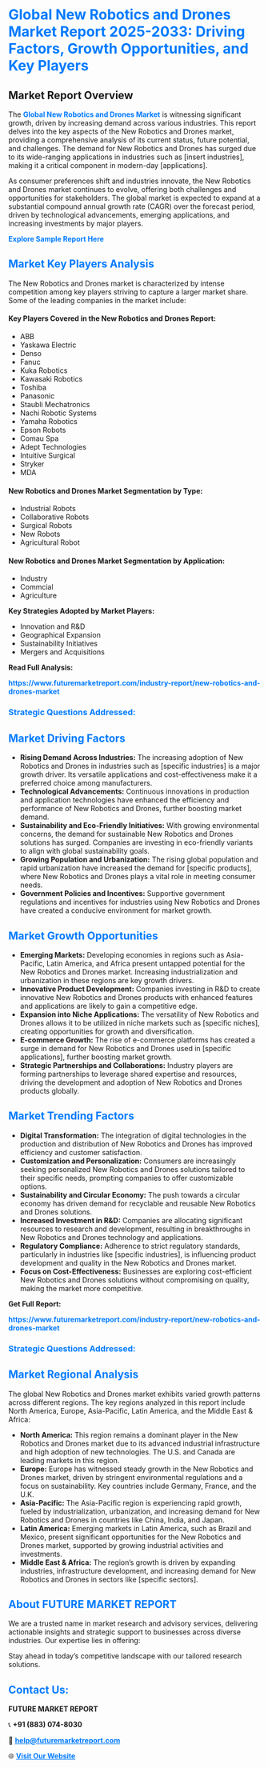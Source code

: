 <h1 style="color: #007BFF;">Global New Robotics and Drones Market Report 2025-2033: Driving Factors, Growth Opportunities, and Key Players</h1>

<section id="overview">
<h2>Market Report Overview</h2>
<p>The <a href="https://www.futuremarketreport.com/industry-report/new-robotics-and-drones-market" style="color: #007BFF; text-decoration: none;"><strong>Global New Robotics and Drones Market</strong></a> is witnessing significant growth, driven by increasing demand across various industries. This report delves into the key aspects of the New Robotics and Drones market, providing a comprehensive analysis of its current status, future potential, and challenges. The demand for New Robotics and Drones has surged due to its wide-ranging applications in industries such as [insert industries], making it a critical component in modern-day [applications].</p>
<p>As consumer preferences shift and industries innovate, the New Robotics and Drones market continues to evolve, offering both challenges and opportunities for stakeholders. The global market is expected to expand at a substantial compound annual growth rate (CAGR) over the forecast period, driven by technological advancements, emerging applications, and increasing investments by major players.</p>
</section>

<section id="overview">
<p><a href="https://www.futuremarketreport.com/request-sample/reportId=29184" style="color: #007BFF; text-decoration: none;"><strong>Explore Sample Report Here</strong></a></p>
</section>

<section id="key-players">
<h2 style="color: #007BFF;">Market Key Players Analysis</h2>
<p>The New Robotics and Drones market is characterized by intense competition among key players striving to capture a larger market share. Some of the leading companies in the market include:</p>
<h4>Key Players Covered in the New Robotics and Drones Report:</h4>
<ul><li>ABB</li><li>Yaskawa Electric</li><li>Denso</li><li>Fanuc</li><li>Kuka Robotics</li><li>Kawasaki Robotics</li><li>Toshiba</li><li>Panasonic</li><li>Staubli Mechatronics</li><li>Nachi Robotic Systems</li><li>Yamaha Robotics</li><li>Epson Robots</li><li>Comau Spa</li><li>Adept Technologies</li><li>Intuitive Surgical</li><li>Stryker</li><li>MDA</li></ul>
<h4>New Robotics and Drones Market Segmentation by Type:</h4>
<ul><li>Industrial Robots</li><li>Collaborative Robots</li><li>Surgical Robots</li><li>New Robots</li><li>Agricultural Robot</li></ul>

<h4>New Robotics and Drones Market Segmentation by Application:</h4>
<ul><li>Industry</li><li>Commcial</li><li>Agriculture</li></ul>
<p><strong>Key Strategies Adopted by Market Players:</strong></p>
<ul>
<li>Innovation and R&D</li>
<li>Geographical Expansion</li>
<li>Sustainability Initiatives</li>
<li>Mergers and Acquisitions</li>
</ul>
</section>

<section>
<p><strong>Read Full Analysis: </strong></p><a href="https://www.futuremarketreport.com/industry-report/new-robotics-and-drones-market" style="color: #007BFF; text-decoration: none;"><strong>https://www.futuremarketreport.com/industry-report/new-robotics-and-drones-market</strong></a>
<h3 style="color: #007BFF;">Strategic Questions Addressed:</h3>
</section>

<section id="driving-factors">
<h2 style="color: #007BFF;">Market Driving Factors</h2>
<ul>
<li><strong>Rising Demand Across Industries:</strong> The increasing adoption of New Robotics and Drones in industries such as [specific industries] is a major growth driver. Its versatile applications and cost-effectiveness make it a preferred choice among manufacturers.</li>
<li><strong>Technological Advancements:</strong> Continuous innovations in production and application technologies have enhanced the efficiency and performance of New Robotics and Drones, further boosting market demand.</li>
<li><strong>Sustainability and Eco-Friendly Initiatives:</strong> With growing environmental concerns, the demand for sustainable New Robotics and Drones solutions has surged. Companies are investing in eco-friendly variants to align with global sustainability goals.</li>
<li><strong>Growing Population and Urbanization:</strong> The rising global population and rapid urbanization have increased the demand for [specific products], where New Robotics and Drones plays a vital role in meeting consumer needs.</li>
<li><strong>Government Policies and Incentives:</strong> Supportive government regulations and incentives for industries using New Robotics and Drones have created a conducive environment for market growth.</li>
</ul>
</section>

<section id="growth-opportunities">
<h2 style="color: #007BFF;">Market Growth Opportunities</h2>
<ul>
<li><strong>Emerging Markets:</strong> Developing economies in regions such as Asia-Pacific, Latin America, and Africa present untapped potential for the New Robotics and Drones market. Increasing industrialization and urbanization in these regions are key growth drivers.</li>
<li><strong>Innovative Product Development:</strong> Companies investing in R&D to create innovative New Robotics and Drones products with enhanced features and applications are likely to gain a competitive edge.</li>
<li><strong>Expansion into Niche Applications:</strong> The versatility of New Robotics and Drones allows it to be utilized in niche markets such as [specific niches], creating opportunities for growth and diversification.</li>
<li><strong>E-commerce Growth:</strong> The rise of e-commerce platforms has created a surge in demand for New Robotics and Drones used in [specific applications], further boosting market growth.</li>
<li><strong>Strategic Partnerships and Collaborations:</strong> Industry players are forming partnerships to leverage shared expertise and resources, driving the development and adoption of New Robotics and Drones products globally.</li>
</ul>
</section>

<section id="trending-factors">
<h2 style="color: #007BFF;">Market Trending Factors</h2>
<ul>
<li><strong>Digital Transformation:</strong> The integration of digital technologies in the production and distribution of New Robotics and Drones has improved efficiency and customer satisfaction.</li>
<li><strong>Customization and Personalization:</strong> Consumers are increasingly seeking personalized New Robotics and Drones solutions tailored to their specific needs, prompting companies to offer customizable options.</li>
<li><strong>Sustainability and Circular Economy:</strong> The push towards a circular economy has driven demand for recyclable and reusable New Robotics and Drones solutions.</li>
<li><strong>Increased Investment in R&D:</strong> Companies are allocating significant resources to research and development, resulting in breakthroughs in New Robotics and Drones technology and applications.</li>
<li><strong>Regulatory Compliance:</strong> Adherence to strict regulatory standards, particularly in industries like [specific industries], is influencing product development and quality in the New Robotics and Drones market.</li>
<li><strong>Focus on Cost-Effectiveness:</strong> Businesses are exploring cost-efficient New Robotics and Drones solutions without compromising on quality, making the market more competitive.</li>
</ul>
</section>

<section>
<p><strong>Get Full Report: </strong></p><a href="https://www.futuremarketreport.com/industry-report/new-robotics-and-drones-market" style="color: #007BFF; text-decoration: none;"><strong>https://www.futuremarketreport.com/industry-report/new-robotics-and-drones-market</strong></a>
<h3 style="color: #007BFF;">Strategic Questions Addressed:</h3>
</section>


<section id="regional-analysis">
<h2 style="color: #007BFF;">Market Regional Analysis</h2>
<p>The global New Robotics and Drones market exhibits varied growth patterns across different regions. The key regions analyzed in this report include North America, Europe, Asia-Pacific, Latin America, and the Middle East & Africa:</p>
<ul>
<li><strong>North America:</strong> This region remains a dominant player in the New Robotics and Drones market due to its advanced industrial infrastructure and high adoption of new technologies. The U.S. and Canada are leading markets in this region.</li>
<li><strong>Europe:</strong> Europe has witnessed steady growth in the New Robotics and Drones market, driven by stringent environmental regulations and a focus on sustainability. Key countries include Germany, France, and the U.K.</li>
<li><strong>Asia-Pacific:</strong> The Asia-Pacific region is experiencing rapid growth, fueled by industrialization, urbanization, and increasing demand for New Robotics and Drones in countries like China, India, and Japan.</li>
<li><strong>Latin America:</strong> Emerging markets in Latin America, such as Brazil and Mexico, present significant opportunities for the New Robotics and Drones market, supported by growing industrial activities and investments.</li>
<li><strong>Middle East & Africa:</strong> The region’s growth is driven by expanding industries, infrastructure development, and increasing demand for New Robotics and Drones in sectors like [specific sectors].</li>
</ul>
</section>

<footer>
<h2 style="color: #007BFF;">About FUTURE MARKET REPORT</h2>
<p>We are a trusted name in market research and advisory services, delivering actionable insights and strategic support to businesses across diverse industries. Our expertise lies in offering:</p>

<p>Stay ahead in today’s competitive landscape with our tailored research solutions.</p>

<h2 style="color: #007BFF;">Contact Us:</h2>
<p><strong>FUTURE MARKET REPORT</strong></p>
<p>📞 <strong>+91 (883) 074-8030</strong></p>
<p>📧 <strong><a href="mailto:help@futuremarketreport.com" style="color: #007BFF;">help@futuremarketreport.com</a></strong></p>
<p>🌐 <strong><a href="https://www.futuremarketreport.com/" style="color: #007BFF;">Visit Our Website</a></strong></p>
</footer>